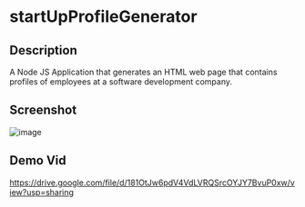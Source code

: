 # startUpProfileGenerator

## Description

A Node JS Application that generates an HTML web page that contains profiles of employees at a software development company. 

## Screenshot

![image](https://user-images.githubusercontent.com/112663656/203467035-3bf02d4c-4b83-41cc-a032-6c7a7bad9061.png)


## Demo Vid

https://drive.google.com/file/d/181OtJw6pdV4VdLVRQSrcOYJY7BvuP0xw/view?usp=sharing
